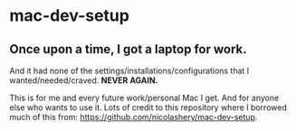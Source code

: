 # mac-dev-setup

## Once upon a time, I got a laptop for work.
And it had none of the settings/installations/configurations that I wanted/needed/craved. **NEVER AGAIN.** 

This is for me and every future work/personal Mac I get. And for anyone else who wants to use it. Lots of credit to this repository where I borrowed much of this from: https://github.com/nicolashery/mac-dev-setup.
